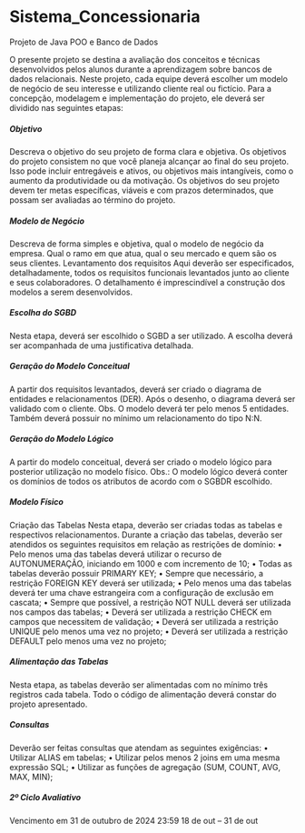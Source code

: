 # Sistema_Concessionaria
Projeto de Java POO e Banco de Dados

O presente projeto se destina a avaliação dos conceitos e técnicas desenvolvidos pelos alunos
durante a aprendizagem sobre bancos de dados relacionais. Neste projeto, cada equipe deverá
escolher um modelo de negócio de seu interesse e utilizando cliente real ou fictício.
Para a concepção, modelagem e implementação do projeto, ele deverá ser dividido nas seguintes
etapas:

##### Objetivo
Descreva o objetivo do seu projeto de forma clara e objetiva. Os objetivos do projeto consistem
no que você planeja alcançar ao final do seu projeto. Isso pode incluir entregáveis e ativos, ou
objetivos mais intangíveis, como o aumento da produtividade ou da motivação. Os objetivos do
seu projeto devem ter metas específicas, viáveis e com prazos determinados, que possam ser
avaliadas ao término do projeto.

##### Modelo de Negócio
Descreva de forma simples e objetiva, qual o modelo de negócio da empresa. Qual o ramo em
que atua, qual o seu mercado e quem são os seus clientes.
Levantamento dos requisitos
Aqui deverão ser especificados, detalhadamente, todos os requisitos funcionais levantados junto
ao cliente e seus colaboradores. O detalhamento é imprescindível a construção dos modelos a
serem desenvolvidos.

##### Escolha do SGBD
Nesta etapa, deverá ser escolhido o SGBD a ser utilizado. A escolha deverá ser acompanhada
de uma justificativa detalhada.

##### Geração do Modelo Conceitual
A partir dos requisitos levantados, deverá ser criado o diagrama de entidades e relacionamentos
(DER). Após o desenho, o diagrama deverá ser validado com o cliente.
Obs. O modelo deverá ter pelo menos 5 entidades. Também deverá possuir no mínimo um
relacionamento do tipo N:N.

##### Geração do Modelo Lógico
A partir do modelo conceitual, deverá ser criado o modelo lógico para posterior utilização no
modelo físico.
Obs.: O modelo lógico deverá conter os domínios de todos os atributos de acordo com o
SGBDR escolhido.

##### Modelo Físico
Criação das Tabelas
Nesta etapa, deverão ser criadas todas as tabelas e respectivos relacionamentos. Durante a
criação das tabelas, deverão ser atendidos os seguintes requisitos em relação as restrições de
domínio:
• Pelo menos uma das tabelas deverá utilizar o recurso de AUTONUMERAÇÃO, iniciando
em 1000 e com incremento de 10;
• Todas as tabelas deverão possuir PRIMARY KEY;
• Sempre que necessário, a restrição FOREIGN KEY deverá ser utilizada;
• Pelo menos uma das tabelas deverá ter uma chave estrangeira com a configuração de
exclusão em cascata;
• Sempre que possível, a restrição NOT NULL deverá ser utilizada nos campos das tabelas;
• Deverá ser utilizada a restrição CHECK em campos que necessitem de validação;
• Deverá ser utilizada a restrição UNIQUE pelo menos uma vez no projeto;
• Deverá ser utilizada a restrição DEFAULT pelo menos uma vez no projeto;

##### Alimentação das Tabelas
Nesta etapa, as tabelas deverão ser alimentadas com no mínimo três registros cada tabela. Todo
o código de alimentação deverá constar do projeto apresentado.

##### Consultas
Deverão ser feitas consultas que atendam as seguintes exigências:
• Utilizar ALIAS em tabelas;
• Utilizar pelos menos 2 joins em uma mesma expressão SQL;
• Utilizar as funções de agregação (SUM, COUNT, AVG, MAX, MIN);


##### 2º Ciclo Avaliativo
Vencimento em 31 de outubro de 2024 23:59
18 de out – 31 de out
